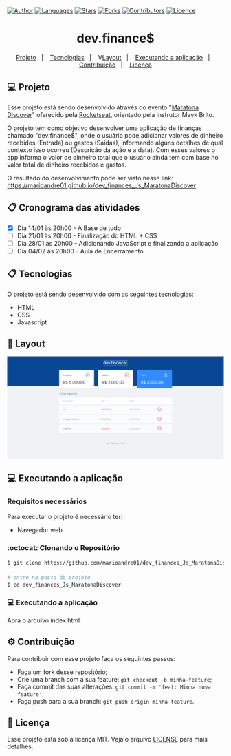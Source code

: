 [![Author](https://img.shields.io/badge/author-marioandre01-ff4c15?style=flat-square)](https://github.com/marioandre01)
[![Languages](https://img.shields.io/github/languages/count/marioandre01/dev_finances_Js_MaratonaDiscover?color=%230076be&style=flat-square)](#)
[![Stars](https://img.shields.io/github/stars/marioandre01/dev_finances_Js_MaratonaDiscover?color=ff4c15&style=flat-square)](https://github.com/marioandre01/dev_finances_Js_MaratonaDiscover/stargazers)
[![Forks](https://img.shields.io/github/forks/marioandre01/dev_finances_Js_MaratonaDiscover?color=%230076be&style=flat-square)](https://github.com/marioandre01/dev_finances_Js_MaratonaDiscover/network/members)
[![Contributors](https://img.shields.io/github/contributors/marioandre01/dev_finances_Js_MaratonaDiscover?color=ff4c15&style=flat-square)](https://github.com/marioandre01/dev_finances_Js_MaratonaDiscover/graphs/contributors)
[![Licence](https://img.shields.io/github/license/marioandre01/dev_finances_Js_MaratonaDiscover?color=%230076be&style=flat-square)](https://github.com/marioandre01/dev_finances_Js_MaratonaDiscover/blob/master/LICENCE.md)


<h1 align="center">
    dev.finance$
</h1>

<p align="center"> 
  <a href="#-projeto">Projeto</a>&nbsp;&nbsp;&nbsp;|&nbsp;&nbsp;&nbsp;
  <a href="#-tecnologias">Tecnologias</a>&nbsp;&nbsp;&nbsp;|&nbsp;&nbsp;&nbsp;
  V<a href="#-layout">Layout</a>&nbsp;&nbsp;&nbsp;|&nbsp;&nbsp;&nbsp;
  <a href="#-executando-a-aplicação">Executando a aplicação</a>&nbsp;&nbsp;&nbsp;|&nbsp;&nbsp;&nbsp;
  <a href="#gear-contribuição">Contribuição</a>&nbsp;&nbsp;&nbsp;|&nbsp;&nbsp;&nbsp;
  <a href="#memo-licença">Licença</a>
</p>

## 💻 Projeto

Esse projeto está sendo desenvolvido através do evento "[Maratona Discover](https://maratonadiscover.rocketseat.com.br/inscricao)" oferecido pela [Rocketseat](https://rocketseat.com.br/), orientado pela instrutor Mayk Brito.

O projeto tem como objetivo desenvolver uma aplicação de finanças chamado "dev.finance$", onde o usuário pode adicionar valores de dinheiro recebidos (Entrada) ou gastos (Saídas), informando alguns detalhes de qual contexto isso ocorreu (Descrição da ação e a data). Com esses valores o app informa o valor de dinheiro total que o usuário ainda tem com base no valor total de dinheiro recebidos e gastos.

O resultado do desenvolvimento pode ser visto nesse link: <a href="https://marioandre01.github.io/dev_finances_Js_MaratonaDiscover" target="_blank">https://marioandre01.github.io/dev_finances_Js_MaratonaDiscover</a>

## 📋 Cronograma das atividades
- [x] Dia 14/01 às 20h00 - A Base de tudo
- [ ] Dia 21/01 às 20h00 - Finalização do HTML + CSS
- [ ] Dia 28/01 às 20h00 - Adicionando JavaScript e finalizando a aplicação
- [ ] Dia 04/02 às 20h00 - Aula de Encerramento

## 📋 Tecnologias

O projeto está sendo desenvolvido com as seguintes tecnologias:

- HTML
- CSS
- Javascript

## 🎨 Layout

<p align="center" style="background: #f8f8f8">
  <img alt="tela dev.finance$" title="dev.finance$" src="./assets/tela_dev_finance.png" width="800px">
</p>


## 💻 Executando a aplicação

### Requisitos necessários

Para executar o projeto é necessário ter:
- Navegador web

### :octocat: Clonando o Repositório

```bash
$ git clone https://github.com/marioandre01/dev_finances_Js_MaratonaDiscover.git

# entre na pasta do projeto
$ cd dev_finances_Js_MaratonaDiscover
```
### 💻 Executando a aplicação

Abra o arquivo index.html

## :gear: Contribuição

Para contribuir com esse projeto faça os seguintes passos:

- Faça um fork desse repositório;
- Crie uma branch com a sua feature: `git checkout -b minha-feature`;
- Faça commit das suas alterações: `git commit -m 'feat: Minha nova feature'`;
- Faça push para a sua branch: `git push origin minha-feature`.

## :memo: Licença

Esse projeto está sob a licença MIT. Veja o arquivo [LICENSE](./LICENSE) para mais detalhes.
